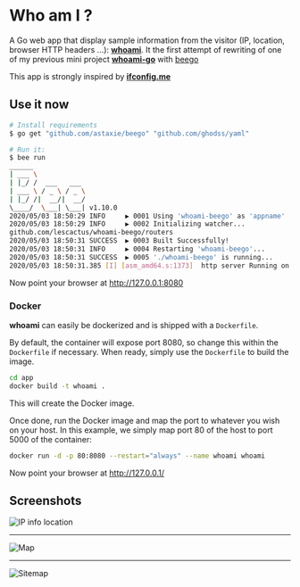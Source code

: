 Who am I ?
==================

A Go web app that display sample information from the visitor (IP, location, browser HTTP headers ...): **[whoami](https://whoami-beego.alexasr.fr/)**.
It the first attempt of rewriting of one of my previous mini project **[whoami-go](https://github.com/lescactus/whoami-go)** with [beego](https://beego.vip/)

This app is strongly inspired by **[ifconfig.me](http://ifconfig.me)**


Use it now
----------

```sh
# Install requirements
$ go get "github.com/astaxie/beego" "github.com/ghodss/yaml"

# Run it:
$ bee run
______
| ___ \
| |_/ /  ___   ___
| ___ \ / _ \ / _ \
| |_/ /|  __/|  __/
\____/  \___| \___| v1.10.0
2020/05/03 18:50:29 INFO     ▶ 0001 Using 'whoami-beego' as 'appname'
2020/05/03 18:50:29 INFO     ▶ 0002 Initializing watcher...
github.com/lescactus/whoami-beego/routers
2020/05/03 18:50:31 SUCCESS  ▶ 0003 Built Successfully!
2020/05/03 18:50:31 INFO     ▶ 0004 Restarting 'whoami-beego'...
2020/05/03 18:50:31 SUCCESS  ▶ 0005 './whoami-beego' is running...
2020/05/03 18:50:31.385 [I] [asm_amd64.s:1373]  http server Running on http://:8080
```

Now point your browser at http://127.0.0.1:8080

### Docker
**whoami** can easily be dockerized and is shipped with a ``Dockerfile``.

By default, the container will expose port 8080, so change this within the ``Dockerfile`` if necessary. When ready, simply use the ``Dockerfile`` to build the image.

```sh
cd app
docker build -t whoami .
```
This will create the Docker image.

Once done, run the Docker image and map the port to whatever you wish on your host. In this example, we simply map port 80 of the host to port 5000 of the container:

```sh
docker run -d -p 80:8080 --restart="always" --name whoami whoami 
```

Now point your browser at http://127.0.0.1/

Screenshots
-----------
![IP info location](https://i.imgur.com/y1EMwDe.png "IP info location")
***
![Map](https://i.imgur.com/QN4JMiX.png "Map")
***
![Sitemap](https://i.imgur.com/PCyz1qo.png "Site map")
